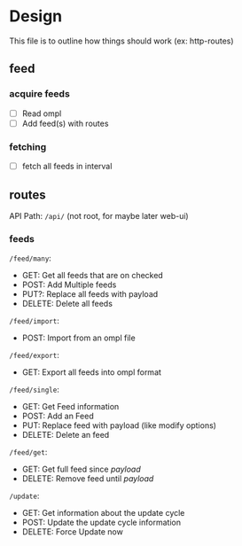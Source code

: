 # Design

This file is to outline how things should work (ex: http-routes)

## feed

### acquire feeds

- [ ] Read ompl
- [ ] Add feed(s) with routes

### fetching

- [ ] fetch all feeds in interval

## routes

API Path: `/api/` (not root, for maybe later web-ui)

### feeds

`/feed/many`:
- GET: Get all feeds that are on checked
- POST: Add Multiple feeds
- PUT?: Replace all feeds with payload
- DELETE: Delete all feeds

`/feed/import`:
- POST: Import from an ompl file

`/feed/export`:
- GET: Export all feeds into ompl format

`/feed/single`:
- GET: Get Feed information
- POST: Add an Feed
- PUT: Replace feed with payload (like modify options)
- DELETE: Delete an feed

`/feed/get`:
- GET: Get full feed since *payload*
- DELETE: Remove feed until *payload*

`/update`:
- GET: Get information about the update cycle
- POST: Update the update cycle information
- DELETE: Force Update now
